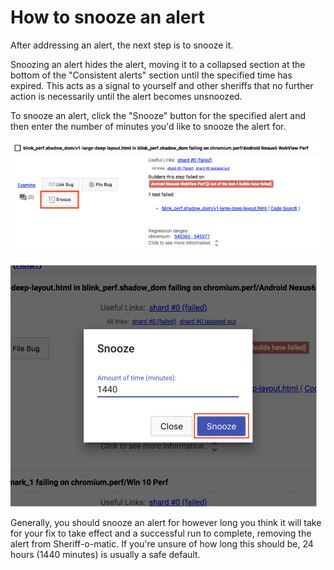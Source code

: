# How to snooze an alert

After addressing an alert, the next step is to snooze it. 

Snoozing an alert hides the alert, moving it to a collapsed section at the bottom of the "Consistent alerts" section until the specified time has expired. This acts as a signal to yourself and other sheriffs that no further action is necessarily until the alert becomes unsnoozed.

To snooze an alert, click the "Snooze" button for the specified alert and then enter the number of minutes you'd like to snooze the alert for.

![Snooze an alert](images/snooze_alert.png)

![Alert snooze dialog](images/snooze_alert_dialog.png)

Generally, you should snooze an alert for however long you think it will take for your fix to take effect and a successful run to complete, removing the alert from Sheriff-o-matic. If you're unsure of how long this should be, 24 hours (1440 minutes) is usually a safe default.
